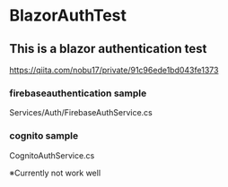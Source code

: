 # BlazorAuthTest

## This is a blazor authentication test


https://qiita.com/nobu17/private/91c96ede1bd043fe1373

### firebaseauthentication sample
Services/Auth/FirebaseAuthService.cs

### cognito sample
CognitoAuthService.cs

※Currently not work well

